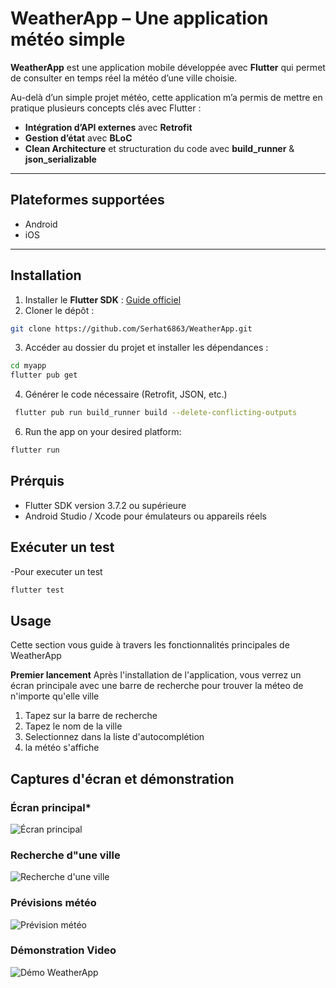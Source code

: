 # WeatherApp – Une application météo simple

**WeatherApp** est une application mobile développée avec **Flutter** qui permet de consulter en temps réel la météo d’une ville choisie.  

Au-delà d’un simple projet météo, cette application m’a permis de mettre en pratique plusieurs concepts clés avec Flutter :  

-  **Intégration d’API externes** avec **Retrofit**  
-  **Gestion d’état** avec **BLoC**  
-  **Clean Architecture** et structuration du code avec **build_runner** & **json_serializable**  

---

## Plateformes supportées

- Android  
- iOS  

---

## Installation

1. Installer le **Flutter SDK** : [Guide officiel](https://flutter.dev/docs/get-started/install)  
2. Cloner le dépôt :  
```bash
git clone https://github.com/Serhat6863/WeatherApp.git
```
3. Accéder au dossier du projet et installer les dépendances :
```bash
cd myapp
flutter pub get
```
4. Générer le code nécessaire (Retrofit, JSON, etc.)
```bash
 flutter pub run build_runner build --delete-conflicting-outputs
```
6. Run the app on your desired platform:
```bash
flutter run
```


## Prérquis 
- Flutter SDK version 3.7.2 ou supérieure
- Android Studio / Xcode pour émulateurs ou appareils réels

## Exécuter un test
-Pour executer un test 
```bash
flutter test
```


## Usage
Cette section vous guide à travers les fonctionnalités principales de WeatherApp

**Premier lancement**
Après l'installation de l'application, vous verrez un écran principale avec une barre de recherche pour trouver la méteo de n'importe qu'elle ville
1. Tapez sur la barre de recherche
2. Tapez le nom de la ville
3. Selectionnez dans la liste d'autocomplétion
4. la météo s'affiche

## Captures d'écran et démonstration

### Écran principal*
![Écran principal](<img width="585" height="1267" alt="home_screen" src="https://github.com/user-attachments/assets/1cee6482-077f-421c-b45f-0ca85a54cc0b" />)

### Recherche d"une ville
![Recherche d'une ville](<img width="590" height="1262" alt="home_screen_sugest" src="https://github.com/user-attachments/assets/d0be5396-ea76-49b2-9a2b-76ef1ce5288e" />)

### Prévisions météo
![Prévision météo](<img width="596" height="1265" alt="home_screen_result" src="https://github.com/user-attachments/assets/77058d68-513e-4337-a7b1-f758dbae0ea5" />)

### Démonstration Video
![Démo WeatherApp](https://github.com/user-attachments/assets/09263c58-6352-44c7-b5c0-2f860161bc09)








